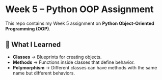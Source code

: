 # Week 5 – Python OOP Assignment

This repo contains my Week 5 assignment on **Python Object-Oriented Programming (OOP)**.

## 🚀 What I Learned
- **Classes** → Blueprints for creating objects.  
- **Methods** → Functions inside classes that define behavior.  
- **Polymorphism** → Different classes can have methods with the same name but different behaviors.
